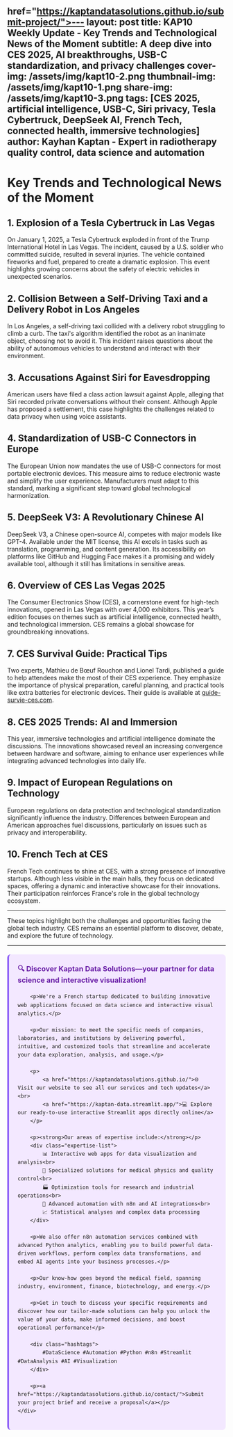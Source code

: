 href="https://kaptandatasolutions.github.io/submit-project/">---
layout: post
title: KAP10 Weekly Update - Key Trends and Technological News of the Moment
subtitle: A deep dive into CES 2025, AI breakthroughs, USB-C standardization, and privacy challenges
cover-img: /assets/img/kapt10-2.png
thumbnail-img: /assets/img/kapt10-1.png
share-img: /assets/img/kapt10-3.png
tags: [CES 2025, artificial intelligence, USB-C, Siri privacy, Tesla Cybertruck, DeepSeek AI, French Tech, connected health, immersive technologies]
author: Kayhan Kaptan - Expert in radiotherapy quality control, data science and automation
---

# Key Trends and Technological News of the Moment

## 1. Explosion of a Tesla Cybertruck in Las Vegas

On January 1, 2025, a Tesla Cybertruck exploded in front of the Trump International Hotel in Las Vegas. The incident, caused by a U.S. soldier who committed suicide, resulted in several injuries. The vehicle contained fireworks and fuel, prepared to create a dramatic explosion. This event highlights growing concerns about the safety of electric vehicles in unexpected scenarios.

## 2. Collision Between a Self-Driving Taxi and a Delivery Robot in Los Angeles

In Los Angeles, a self-driving taxi collided with a delivery robot struggling to climb a curb. The taxi's algorithm identified the robot as an inanimate object, choosing not to avoid it. This incident raises questions about the ability of autonomous vehicles to understand and interact with their environment.

## 3. Accusations Against Siri for Eavesdropping

American users have filed a class action lawsuit against Apple, alleging that Siri recorded private conversations without their consent. Although Apple has proposed a settlement, this case highlights the challenges related to data privacy when using voice assistants.

## 4. Standardization of USB-C Connectors in Europe

The European Union now mandates the use of USB-C connectors for most portable electronic devices. This measure aims to reduce electronic waste and simplify the user experience. Manufacturers must adapt to this standard, marking a significant step toward global technological harmonization.

## 5. DeepSeek V3: A Revolutionary Chinese AI

DeepSeek V3, a Chinese open-source AI, competes with major models like GPT-4. Available under the MIT license, this AI excels in tasks such as translation, programming, and content generation. Its accessibility on platforms like GitHub and Hugging Face makes it a promising and widely available tool, although it still has limitations in sensitive areas.

## 6. Overview of CES Las Vegas 2025

The Consumer Electronics Show (CES), a cornerstone event for high-tech innovations, opened in Las Vegas with over 4,000 exhibitors. This year’s edition focuses on themes such as artificial intelligence, connected health, and technological immersion. CES remains a global showcase for groundbreaking innovations.

## 7. CES Survival Guide: Practical Tips

Two experts, Mathieu de Bœuf Rouchon and Lionel Tardi, published a guide to help attendees make the most of their CES experience. They emphasize the importance of physical preparation, careful planning, and practical tools like extra batteries for electronic devices. Their guide is available at [guide-survie-ces.com](https://guide-survie-ces.com).

## 8. CES 2025 Trends: AI and Immersion

This year, immersive technologies and artificial intelligence dominate the discussions. The innovations showcased reveal an increasing convergence between hardware and software, aiming to enhance user experiences while integrating advanced technologies into daily life.

## 9. Impact of European Regulations on Technology

European regulations on data protection and technological standardization significantly influence the industry. Differences between European and American approaches fuel discussions, particularly on issues such as privacy and interoperability.

## 10. French Tech at CES

French Tech continues to shine at CES, with a strong presence of innovative startups. Although less visible in the main halls, they focus on dedicated spaces, offering a dynamic and interactive showcase for their innovations. Their participation reinforces France's role in the global technology ecosystem.

---

These topics highlight both the challenges and opportunities facing the global tech industry. CES remains an essential platform to discover, debate, and explore the future of technology.

---


<html lang="fr">
<head>
    <meta charset="UTF-8">
    <meta name="viewport" content="width=device-width, initial-scale=1.0">
    <title>Kaptan Data Solutions</title>
    <style>
        .citation {
            background-color: #f3e8ff;
            border-left: 4px solid #8b5cf6;
            padding: 20px;
            margin: 20px 0;
            border-radius: 8px;
            font-family: -apple-system, BlinkMacSystemFont, 'Segoe UI', Roboto, sans-serif;
            line-height: 1.6;
        }
        .citation h3 {
            color: #6b21a8;
            margin-top: 0;
        }
        .citation a {
            color: #7c3aed;
            text-decoration: none;
        }
        .citation a:hover {
            text-decoration: underline;
        }
        .expertise-list {
            margin: 15px 0;
        }
        .hashtags {
            font-weight: bold;
            color: #7c3aed;
            margin-top: 15px;
        }
    </style>
</head>
<body>
    <div class="citation">
        <h3>🔍 Discover Kaptan Data Solutions—your partner for data science and interactive visualization!</h3>
        
        <p>We're a French startup dedicated to building innovative web applications focused on data science and interactive visual analytics.</p>
        
        <p>Our mission: to meet the specific needs of companies, laboratories, and institutions by delivering powerful, intuitive, and customized tools that streamline and accelerate your data exploration, analysis, and usage.</p>
        
        <p>
            <a href="https://kaptandatasolutions.github.io/">🌐 Visit our website to see all our services and tech updates</a><br>
            <a href="https://kaptan-data.streamlit.app/">💻 Explore our ready-to-use interactive Streamlit apps directly online</a>
        </p>
        
        <p><strong>Our areas of expertise include:</strong></p>
        <div class="expertise-list">
            📊 Interactive web apps for data visualization and analysis<br>
            🔬 Specialized solutions for medical physics and quality control<br>
            🏭 Optimization tools for research and industrial operations<br>
            🤖 Advanced automation with n8n and AI integrations<br>
            📈 Statistical analyses and complex data processing
        </div>
        
        <p>We also offer n8n automation services combined with advanced Python analytics, enabling you to build powerful data-driven workflows, perform complex data transformations, and embed AI agents into your business processes.</p>
        
        <p>Our know-how goes beyond the medical field, spanning industry, environment, finance, biotechnology, and energy.</p>
        
        <p>Get in touch to discuss your specific requirements and discover how our tailor-made solutions can help you unlock the value of your data, make informed decisions, and boost operational performance!</p>
        
        <div class="hashtags">
            #DataScience #Automation #Python #n8n #Streamlit #DataAnalysis #AI #Visualization
        </div>
        
        <p><a href="https://kaptandatasolutions.github.io/contact/">Submit your project brief and receive a proposal</a></p>
    </div>
</body>
</html>